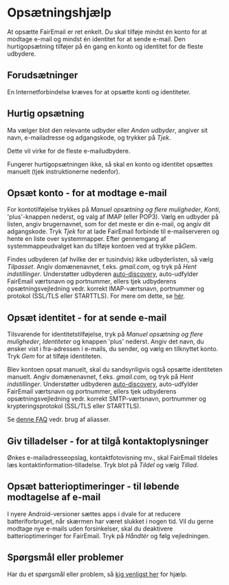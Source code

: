 # Opsætningshjælp

At opsætte FairEmail er ret enkelt. Du skal tilføje mindst én konto for at modtage e-mail og mindst én identitet for at sende e-mail. Den hurtigopsætning tilføjer på én gang en konto og identitet for de fleste udbydere.

## Forudsætninger

En Internetforbindelse kræves for at opsætte konti og identiteter.

## Hurtig opsætning

Ma vælger blot den relevante udbyder eller *Anden udbyder*, angiver sit navn, e-mailadresse og adgangskode, og trykker på *Tjek*.

Dette vil virke for de fleste e-mailudbydere.

Fungerer hurtigopsætningen ikke, så skal en konto og identitet opsættes manuelt (tjek instruktionerne nedenfor).

## Opsæt konto - for at modtage e-mail

For kontotilføjelse trykkes på *Manuel opsætning og flere muligheder*, *Konti*, 'plus'-knappen nederst, og valg af IMAP (eller POP3). Vælg en udbyder på listen, angiv brugernavnet, som for det meste er din e-mail, og angiv dit adgangskode. Tryk *Tjek* for at lade FairEmail forbinde til e-mailserveren og hente en liste over systemmapper. Efter gennemgang af systemmappeudvalget kan du tilføje kontoen ved at trykke på*Gem*.

Findes udbyderen (af hvilke der er tusindvis) ikke udbyderlisten, så vælg *Tilpasset*. Angiv domænenavnet, f.eks. *gmail.com*, og tryk på *Hent indstillinger*. Understøtter udbyderen [auto-discovery](https://tools.ietf.org/html/rfc6186), auto-udfylder FairEmail værtsnavn og portnummer, ellers tjek udbyderens opsætningsvejledning vedr. korrekt IMAP-værtsnavn, portnummer og protokol (SSL/TLS eller STARTTLS). For mere om dette, se [hér](https://github.com/M66B/FairEmail/blob/master/FAQ.md#authorizing-accounts).

## Opsæt identitet - for at sende e-mail

Tilsvarende for identitetstilføjelse, tryk på *Manuel opsætning og flere muligheder*, *Identiteter* og knappen 'plus' nederst. Angiv det navn, du ønsker vist i fra-adressen i e-mails, du sender, og vælg en tilknyttet konto. Tryk *Gem* for at tilføje identiteten.

Blev kontoen opsat manuelt, skal du sandsynligvis også opsætte identiteten manuelt. Angiv domænenavnet, f.eks. *gmail.com*, og tryk på *Hent indstillinger*. Understøtter udbyderen [auto-discovery](https://tools.ietf.org/html/rfc6186), auto-udfylder FairEmail værtsnavn og portnummer, ellers tjek udbyderens opsætningsvejledning vedr. korrekt SMTP-værtsnavn, portnummer og krypteringsprotokol (SSL/TLS eller STARTTLS).

Se [denne FAQ](https://github.com/M66B/FairEmail/blob/master/FAQ.md#FAQ9) vedr. brug af aliasser.

## Giv tilladelser - for at tilgå kontaktoplysninger

Ønkes e-mailadresseopslag, kontaktfotovisning mv., skal FairEmail tildeles læs kontaktinformation-tilladelse. Tryk blot på *Tildel* og vælg *Tillad*.

## Opsæt batterioptimeringer - til løbende modtagelse af e-mail

I nyere Android-versioner sættes apps i dvale for at reducere batteriforbruget, når skærmen har været slukket i nogen tid. Vil du gerne modtage nye e-mails uden forsinkelser, skal du deaktivere batterioptimeringer for FairEmail. Tryk på *Håndtér* og følg vejledningen.

## Spørgsmål eller problemer

Har du et spørgsmål eller problem, så [kig venligst her](https://github.com/M66B/FairEmail/blob/master/FAQ.md) for hjælp.